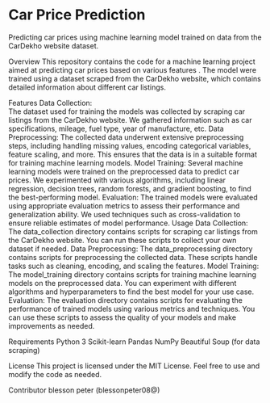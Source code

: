 # Car Price Prediction

Predicting car prices using machine learning model trained on data from the CarDekho website dataset.

Overview
This repository contains the code for a machine learning project aimed at predicting car prices based on various features . The model were trained using a dataset scraped from the CarDekho website, which contains detailed information about different car listings.

Features
Data Collection:  
The dataset used for training the models was collected by scraping car listings from the CarDekho website. We gathered information such as car specifications, mileage, fuel type, year of manufacture, etc.
Data Preprocessing: 
The collected data underwent extensive preprocessing steps, including handling missing values, encoding categorical variables, feature scaling, and more. This ensures that the data is in a suitable format for training machine learning models.
Model Training: 
Several machine learning models were trained on the preprocessed data to predict car prices. We experimented with various algorithms, including linear regression, decision trees, random forests, and gradient boosting, to find the best-performing model.
Evaluation: 
The trained models were evaluated using appropriate evaluation metrics to assess their performance and generalization ability. We used techniques such as cross-validation to ensure reliable estimates of model performance.
Usage
Data Collection: 
The data_collection directory contains scripts for scraping car listings from the CarDekho website. You can run these scripts to collect your own dataset if needed.
Data Preprocessing: The data_preprocessing directory contains scripts for preprocessing the collected data. These scripts handle tasks such as cleaning, encoding, and scaling the features.
Model Training:
The model_training directory contains scripts for training machine learning models on the preprocessed data. You can experiment with different algorithms and hyperparameters to find the best model for your use case.
Evaluation: 
The evaluation directory contains scripts for evaluating the performance of trained models using various metrics and techniques. You can use these scripts to assess the quality of your models and make improvements as needed.

Requirements
Python 3
Scikit-learn
Pandas
NumPy
Beautiful Soup (for data scraping)

License
This project is licensed under the MIT License. Feel free to use and modify the code as needed.

Contributor
blesson peter (blessonpeter08@)
